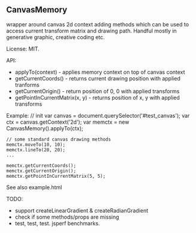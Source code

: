 
CanvasMemory 
------------

wrapper around canvas 2d context adding methods which can be used to access
current transform matrix and drawing path.
Handful mostly in generative graphic, creative coding etc.

License: MIT.

API:
- applyTo(context) - applies memory context on top of canvas context 
- getCurrentCoords() - returns current drawing position with applied
  tranforms
- getCurrentOrigin() - return position of 0, 0 with applied transforms
- getPointInCurrentMatrix(x, y) - returns position of x, y with applied
  transforms

Example:
    // init
    var canvas = document.querySelector('#test_canvas');
    var ctx = canvas.getContext('2d');
    var memctx = new CanvasMemory().applyTo(ctx);
    
    // some standard canvas drawing methods
    memctx.moveTo(10, 10);
    memctx.lineTo(20, 20);
    ...
    
    memctx.getCurrentCoords();
    memctx.getCurrentOrigin();
    memctx.getPointInCurrentMatrix(5, 5);

See also example.html

TODO:

- support createLinearGradient & createRadianGradient
- check if some methods/props are missing
- test, test, test. jsperf benchmarks.

 
